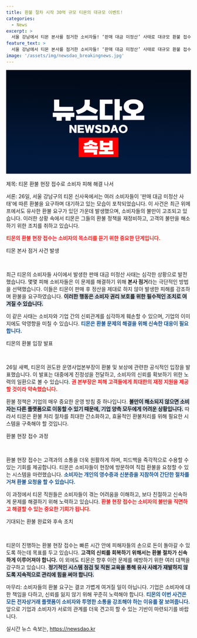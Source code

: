 ```yaml
---
title: 환불 절차 시작 30억 규모 티몬의 대규모 이벤트!
categories:
  - News
excerpt: >
  서울 강남에서 티몬 본사를 점거한 소비자들! ‘판매 대금 미정산’ 사태로 대규모 환불 접수가 이어지고 있는 가운데, 티몬의 공식 입장은? 소비자들의 분노가 고조되는 현장을 자세히 다뤘습니다.
feature_text: >
  서울 강남에서 티몬 본사를 점거한 소비자들! ‘판매 대금 미정산’ 사태로 대규모 환불 접수가 이어지고 있는 가운데, 티몬의 공식 입장은? 소비자들의 분노가 고조되는 현장을 자세히 다뤘습니다.
image: '/assets/img/newsdao_breakingnews.jpg'
---
```


<p><img src="/assets/img/newsdao_breakingnews.jpg" alt="bookingtag 속보" /></p>

<p>제목: 티몬 환불 현장 접수로 소비자 피해 해결 나서</p>

<p>서론: 26일, 서울 강남구의 티몬 신사옥에서는 여러 소비자들이 '판매 대금 미정산 사태'에 따른 환불을 요구하며 대기하고 있는 모습이 포착되었습니다. 이 사건은 최근 위메프에서도 유사한 환불 요구가 있던 가운데 발생했으며, 소비자들의 불만이 고조되고 있습니다. 이러한 상황 속에서 티몬은 그들의 환불 정책을 재정비하고, 고객의 불만을 해소하기 위한 조치를 취하고 있습니다. </p>

<p><b><span style="color: #ee2323;">티몬의 환불 현장 접수는 소비자의 목소리를 듣기 위한 중요한 단계입니다.</span></b></p>

<p>티몬 본사 점거 사건 발생</p>

<p data-ke-size="size16">&nbsp;</p>

<p>최근 티몬의 소비자들 사이에서 발생한 판매 대금 미정산 사태는 심각한 상황으로 발전했습니다. 몇몇 피해 소비자들은 이 문제를 해결하기 위해 <b>본사 점거</b>라는 극단적인 방법을 선택했습니다. 이들은 티몬이 판매 후 정산을 제대로 하지 않아 발생한 피해를 강조하며 환불을 요구하였습니다. <b><span style="background-color: #21538527;">이러한 행동은 소비자 권리 보호를 위한 필수적인 조치로 여겨질 수 있습니다.</span></b></p>

<p>이 같은 사태는 소비자와 기업 간의 신뢰관계를 심각하게 훼손할 수 있으며, 기업의 이미지에도 악영향을 미칠 수 있습니다. <b><span style="color: #1a5490;">티몬은 환불 문제의 해결을 위해 신속한 대응이 필요합니다.</span></b></p>

<p>티몬의 환불 입장 발표</p>

<p data-ke-size="size16">&nbsp;</p>

<p>26일 새벽, 티몬의 권도완 운영사업본부장이 환불 및 보상에 관련한 공식적인 입장을 발표했습니다. 이 발표는 대중에게 진정성을 전달하고, 소비자의 신뢰를 확보하기 위한 노력의 일환으로 볼 수 있습니다. <b><span style="color: #ee2323;">권 본부장은 피해 고객들에게 최대한의 재정 지원을 제공할 것이라 약속했습니다.</span></b></p>

<p>환불 정책은 기업의 매우 중요한 운영 방침 중 하나입니다. <b><span style="background-color: #21538527;">불만이 해소되지 않으면 소비자는 다른 플랫폼으로 이동할 수 있기 때문에, 기업 양측 모두에게 어려운 상황입니다.</span></b> 따라서 티몬은 환불 처리 절차를 최대한 간소화하고, 효율적인 환불처리를 위해 필요한 시스템을 구축해야 할 것입니다.</p>

<p>환불 현장 접수 과정</p>

<p data-ke-size="size16">&nbsp;</p>

<p>환불 현장 접수는 고객과의 소통을 더욱 원활하게 하며, 피드백을 즉각적으로 수용할 수 있는 기회를 제공합니다. 티몬은 소비자들이 현장에 방문하여 직접 환불을 요청할 수 있는 시스템을 마련했습니다. <b><span style="color: #1a5490;">소비자는 개인의 영수증과 신분증을 지참하여 간단한 절차를 거쳐 환불 요청을 할 수 있습니다.</span></b></p>

<p>이 과정에서 티몬 직원들은 소비자들이 겪는 어려움을 이해하고, 보다 친절하고 신속하게 문제를 해결하기 위해 노력하고 있습니다. <b><span style="color: #ee2323;">환불 현장 접수는 소비자의 불만을 직면하고 해결할 수 있는 중요한 기회가 됩니다.</span></b></p>

<p>기대되는 환불 완료와 후속 조치</p>

<p data-ke-size="size16">&nbsp;</p>

<p>티몬이 진행하는 환불 현장 접수는 빠른 시간 안에 피해자들의 손으로 돈이 돌아갈 수 있도록 하는데 목표를 두고 있습니다. <b>고객의 신뢰를 회복하기 위해서는 환불 절차가 신속하게 이루어져야 합니다.</b> 이 외에도 티몬은 향후 이런 문제를 예방하기 위한 여러 대책을 강구하고 있습니다. <b><span style="background-color: #21538527;">정기적인 시스템 점검 및 직원 교육을 통해 유사 사례가 재발하지 않도록 지속적으로 관리에 힘을 써야 합니다.</span></b></p>

<p>마무리: 소비자들의 환불 요구는 결코 가볍게 여겨질 일이 아닙니다. 기업은 소비자에 대한 책임을 다하고, 신뢰를 잃지 않기 위해 꾸준히 노력해야 합니다. <b><span style="color: #1a5490;">티몬의 이번 사건은 모든 전자상거래 플랫폼이 소비자와 투명한 소통을 강조해야 하는 이유를 잘 보여줍니다.</span></b> 앞으로 기업과 소비자가 서로의 관계를 더욱 견고히 할 수 있는 기반이 마련되기를 바랍니다.</p>

<p data-ke-size="size16"></p>
실시간 뉴스 속보는, <a href="https://newsdao.kr" rel="dofollow">https://newsdao.kr</a>


